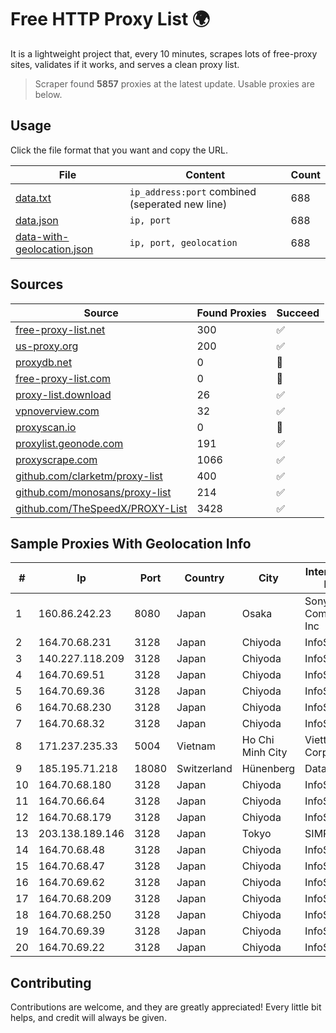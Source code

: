 
# Free HTTP Proxy List 🌍

It is a lightweight project that, every 10 minutes, scrapes lots of free-proxy sites, validates if it works, and serves a clean proxy list.


> Scraper found **5857** proxies at the latest update. Usable proxies are below.

## Usage

Click the file format that you want and copy the URL.


|File|Content|Count|
|----|-------|-----|
|[data.txt](https://raw.githubusercontent.com/themiralay/Proxy-List-World/master/data.txt)|`ip_address:port` combined (seperated new line)|688|
|[data.json](https://raw.githubusercontent.com/themiralay/Proxy-List-World/master/data.json)|`ip, port`|688|
|[data-with-geolocation.json](https://raw.githubusercontent.com/themiralay/Proxy-List-World/master/data-with-geolocation.json)|`ip, port, geolocation`|688|

## Sources

|Source|Found Proxies|Succeed|
|------|-------------|-------|
|[free-proxy-list.net](https://free-proxy-list.net)|300|✅|
|[us-proxy.org](https://www.us-proxy.org)|200|✅|
|[proxydb.net](http://proxydb.net)|0|🚫|
|[free-proxy-list.com](https://free-proxy-list.com/?page=&port=&type%5B%5D=http&type%5B%5D=https&up_time=0&search=Search)|0|🚫|
|[proxy-list.download](https://www.proxy-list.download/HTTP)|26|✅|
|[vpnoverview.com](https://vpnoverview.com/privacy/anonymous-browsing/free-proxy-servers)|32|✅|
|[proxyscan.io](https://www.proxyscan.io)|0|🚫|
|[proxylist.geonode.com](https://proxylist.geonode.com/api/proxy-list?limit=300&page=1&sort_by=lastChecked&sort_type=desc&protocols=http,https)|191|✅|
|[proxyscrape.com](https://api.proxyscrape.com/v2/?request=displayproxies&protocol=http&timeout=10000&country=all&ssl=all&anonymity=all)|1066|✅|
|[github.com/clarketm/proxy-list](https://raw.githubusercontent.com/clarketm/proxy-list/master/proxy-list-raw.txt)|400|✅|
|[github.com/monosans/proxy-list](https://raw.githubusercontent.com/monosans/proxy-list/main/proxies/http.txt)|214|✅|
|[github.com/TheSpeedX/PROXY-List](https://raw.githubusercontent.com/TheSpeedX/PROXY-List/master/http.txt)|3428|✅|


## Sample Proxies With Geolocation Info

|#|Ip|Port|Country|City|Internet Service Provider|
|-|--|----|-------|----|-------------------------|
|1|160.86.242.23|8080|Japan|Osaka|Sony Network Communications Inc|
|2|164.70.68.231|3128|Japan|Chiyoda|InfoSphere|
|3|140.227.118.209|3128|Japan|Chiyoda|InfoSphere|
|4|164.70.69.51|3128|Japan|Chiyoda|InfoSphere|
|5|164.70.69.36|3128|Japan|Chiyoda|InfoSphere|
|6|164.70.68.230|3128|Japan|Chiyoda|InfoSphere|
|7|164.70.68.32|3128|Japan|Chiyoda|InfoSphere|
|8|171.237.235.33|5004|Vietnam|Ho Chi Minh City|Viettel Corporation|
|9|185.195.71.218|18080|Switzerland|Hünenberg|Datasource AG|
|10|164.70.68.180|3128|Japan|Chiyoda|InfoSphere|
|11|164.70.66.64|3128|Japan|Chiyoda|InfoSphere|
|12|164.70.68.179|3128|Japan|Chiyoda|InfoSphere|
|13|203.138.189.146|3128|Japan|Tokyo|SIMPLEIA|
|14|164.70.68.48|3128|Japan|Chiyoda|InfoSphere|
|15|164.70.68.47|3128|Japan|Chiyoda|InfoSphere|
|16|164.70.69.62|3128|Japan|Chiyoda|InfoSphere|
|17|164.70.68.209|3128|Japan|Chiyoda|InfoSphere|
|18|164.70.68.250|3128|Japan|Chiyoda|InfoSphere|
|19|164.70.69.39|3128|Japan|Chiyoda|InfoSphere|
|20|164.70.69.22|3128|Japan|Chiyoda|InfoSphere|



## Contributing

Contributions are welcome, and they are greatly appreciated! Every
little bit helps, and credit will always be given.

